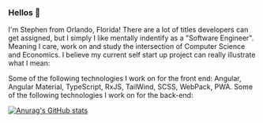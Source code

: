 ### Hellos 👋

I'm Stephen from Orlando, Florida! There are a lot of titles developers can get assigned, but I simply I like mentally indentify as a "Software Engineer". Meaning I care, work on and study the intersection of Computer Science and Economics. I believe my current self start up project can really illustrate what I mean:

Some of the following technologies I work on for the front end:  Angular, Angular Material, TypeScript, RxJS, TailWind, SCSS, WebPack, PWA.
Some of the following technologies I work on for the back-end: 

[![Anurag's GitHub stats](https://github-readme-stats.vercel.app/api?username=smoreira1&count_private=true)](https://github.com/anuraghazra/github-readme-stats)




<!--
**smoreira1/smoreira1** is a ✨ _special_ ✨ repository because its `README.md` (this file) appears on your GitHub profile.

Here are some ideas to get you started:

- 🔭 I’m currently working on ...
- 🌱 I’m currently learning ...
- 👯 I’m looking to collaborate on ...
- 🤔 I’m looking for help with ...
- 💬 Ask me about ...
- 📫 How to reach me: ...
- 😄 Pronouns: ...
- ⚡ Fun fact: ...
-->
